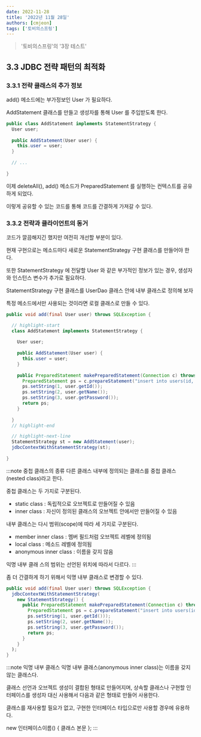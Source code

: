 ```yaml
---
date: 2022-11-28
title: '2022년 11월 28일'
authors: [cmjeon]
tags: ['토비의스프링']
---
```


> '토비의스프링'의 '3장 테스트'

## 3.3 JDBC 전략 패턴의 최적화

### 3.3.1 전략 클래스의 추가 정보

add() 메소드에는 부가정보인 User 가 필요하다.

AddStatement 클래스를 만들고 생성자를 통해 User 를 주입받도록 한다.

```java
public class AddStatement implements StatementStrategy {
  User user;
  
  public AddStatement(User user) {
    this.user = user;
  }
  
  // ...
  
}
```

<!--truncate-->

이제 deleteAll(), add() 메소드가 PreparedStatement 를 실행하는 컨텍스트를 공유하게 되었다.

이렇게 공유할 수 있는 코드를 통해 코드를 간결하게 가져갈 수 있다.

### 3.3.2 전략과 클라이언트의 동거

코드가 깔끔해지긴 했지만 여전히 개선할 부분이 있다.

현재 구현으로는 메소드마다 새로운 StatementStrategy 구현 클래스를 만들어야 한다.

또한 StatementStrategy 에 전달할 User 와 같은 부가적인 정보가 있는 경우, 생성자와 인스턴스 변수가 추가로 필요하다.

StatementStrategy 구현 클래스를 UserDao 클래스 안에 내부 클래스로 정의해 보자

특정 메소드에서만 사용되는 것이라면 로컬 클래스로 만들 수 있다.

```java
public void add(final User user) throws SQLException {

  // highlight-start
  class AddStatement implements StatementStrategy {
  
    User user;
    
    public AddStatement(User user) {
      this.user = user;
    }
  
    public PreparedStatement makePreparedStatement(Connection c) throws SQLException {
      PreparedStatement ps = c.prepareStatement("insert into users(id, name, password) values(?, ?, ?)"); 
      ps.setString(1, user.getId());
      ps.setString(2, user.getName());
      ps.setString(3, user.getPassword());
      return ps;
    }
    
  }
  // highlight-end

  // highlight-next-line
  StatementStrategy st = new AddStatement(user);
  jdbcContextWithStatementStrategy(st);
  
}
```

:::note 중첩 클래스의 종류
다른 클래스 내부에 정의되는 클래스를 중첩 클래스(nested class)라고 한다. 

중첩 클래스는 두 가지로 구분된다.
- static class : 독립적으로 오브젝트로 만들어질 수 있음
- inner class : 자신이 정의된 클래스의 오브젝트 안에서만 만들어질 수 있음

내부 클래스는 다시 범위(scope)에 따라 세 가지로 구분된다.
- member inner class : 멤버 필드처럼 오브젝트 레벨에 정의됨
- local class : 메소드 레벨에 정의됨
- anonymous inner class : 이름을 갖지 않음 

익명 내부 클래 스의 범위는 선언된 위치에 따라서 다르다.
:::

좀 더 간결하게 하기 위해서 익명 내부 클래스로 변경할 수 있다.

```java
public void add(final User user) throws SQLException { 
  jdbcContextWithStatementStrategy(
    new StatementStrategy() {
      public PreparedStatement makePreparedStatement(Connection c) throws SQLException {
        PreparedStatement ps = c.prepareStatement("insert into users(id, name, password) values(?, ?, ?)"); 
        ps.setString(1, user.getId())); 
        ps.setString(2, user.getName()); 
        ps.setString(3, user.getPassword());
        return ps;
      }
    }
  );
}
```

:::note 익명 내부 클래스
익명 내부 클래스(anonymous inner class)는 이름을 갖지않는 클래스다.

클래스 선언과 오브젝트 생성이 결합된 형태로 만들어지며, 상속할 클래스나 구현할 인터페이스를 생성자 대신 사용해서 다음과 같은 형태로 만들어 사용한다.

클래스를 재사용할 필요가 없고, 구현한 인터페이스 타입으로만 사용할 경우에 유용하다.

new 인터페이스이름() { 클래스 본문 };
:::



